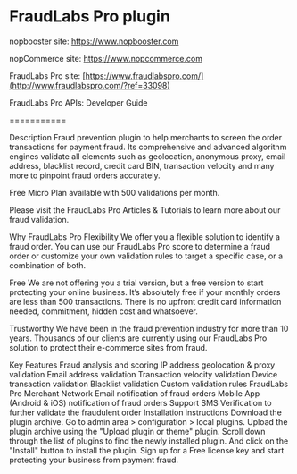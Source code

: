 FraudLabs Pro plugin
===========

nopbooster site: https://www.nopbooster.com

nopCommerce site: https://www.nopcommerce.com

FraudLabs Pro site: [https://www.fraudlabspro.com/](http://www.fraudlabspro.com/?ref=33098)

FraudLabs Pro APIs: Developer Guide

===========

Description
Fraud prevention plugin to help merchants to screen the order transactions for payment fraud. Its comprehensive and advanced algorithm engines validate all elements such as geolocation, anonymous proxy, email address, blacklist record, credit card BIN, transaction velocity and many more to pinpoint fraud orders accurately.

Free Micro Plan available with 500 validations per month.

Please visit the FraudLabs Pro Articles & Tutorials to learn more about our fraud validation.

Why FraudLabs Pro
Flexibility
We offer you a flexible solution to identify a fraud order. You can use our FraudLabs Pro score to determine a fraud order or customize your own validation rules to target a specific case, or a combination of both.

Free
We are not offering you a trial version, but a free version to start protecting your online business. It’s absolutely free if your monthly orders are less than 500 transactions. There is no upfront credit card information needed, commitment, hidden cost and whatsoever.

Trustworthy
We have been in the fraud prevention industry for more than 10 years. Thousands of our clients are currently using our FraudLabs Pro solution to protect their e-commerce sites from fraud.

Key Features
Fraud analysis and scoring
IP address geolocation & proxy validation
Email address validation
Transaction velocity validation
Device transaction validation
Blacklist validation
Custom validation rules
FraudLabs Pro Merchant Network
Email notification of fraud orders
Mobile App (Android & iOS) notification of fraud orders
Support SMS Verification to further validate the fraudulent order
Installation instructions
Download the plugin archive.
Go to admin area > configuration > local plugins.
Upload the plugin archive using the "Upload plugin or theme" plugin.
Scroll down through the list of plugins to find the newly installed plugin. And click on the "Install" button to install the plugin.
Sign up for a Free license key and start protecting your business from payment fraud.
